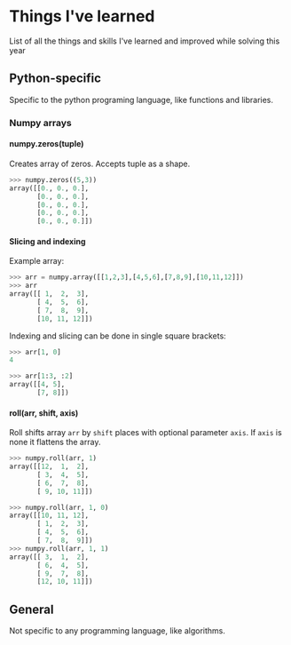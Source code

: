 # Things I've learned
List of all the things and skills I've learned and improved while solving this year
## Python-specific
Specific to the python programing language, like functions and libraries.
### Numpy arrays
#### numpy.zeros(tuple)
Creates array of zeros. Accepts tuple as a shape.
```python
>>> numpy.zeros((5,3))
array([[0., 0., 0.],
       [0., 0., 0.],
       [0., 0., 0.],
       [0., 0., 0.],
       [0., 0., 0.]])
```

#### Slicing and indexing
Example array: 
```python
>>> arr = numpy.array([[1,2,3],[4,5,6],[7,8,9],[10,11,12]])
>>> arr
array([[ 1,  2,  3],
       [ 4,  5,  6],
       [ 7,  8,  9],
       [10, 11, 12]])
```
Indexing and slicing can be done in single square brackets:
```python
>>> arr[1, 0]
4
```
```python
>>> arr[1:3, :2]
array([[4, 5],
       [7, 8]])
```

#### roll(arr, shift, axis)
Roll shifts array `arr` by `shift` places with optional parameter `axis`. If `axis` is none it flattens the array. 
```python
>>> numpy.roll(arr, 1)
array([[12,  1,  2],
       [ 3,  4,  5],
       [ 6,  7,  8],
       [ 9, 10, 11]])
```
```python
>>> numpy.roll(arr, 1, 0)
array([[10, 11, 12],
       [ 1,  2,  3],
       [ 4,  5,  6],
       [ 7,  8,  9]])
>>> numpy.roll(arr, 1, 1)
array([[ 3,  1,  2],
       [ 6,  4,  5],
       [ 9,  7,  8],
       [12, 10, 11]])
```

## General
Not specific to any programming language, like algorithms.
### 
